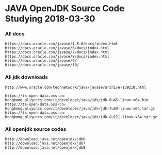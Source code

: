 # JAVA OpenJDK Source Code Studying 2018-03-30
### All docs
```
https://docs.oracle.com/javase/1.5.0/docs/index.html
https://docs.oracle.com/javase/6/docs/index.html
https://docs.oracle.com/javase/7/docs/index.html
https://docs.oracle.com/javase/8/docs/index.html
https://docs.oracle.com/javase/9/
https://docs.oracle.com/javase/10/
```
### All jdk downloads
```
http://www.oracle.com/technetwork/java/javase/archive-139210.html

https://ts-open-data.oss-cn-hongkong.aliyuncs.com/it/developer/java/jdk/jdk-6u45-linux-x64.bin
https://ts-open-data.oss-cn-hongkong.aliyuncs.com/it/developer/java/jdk/jdk-7u80-linux-x64.tar.gz
https://ts-open-data.oss-cn-hongkong.aliyuncs.com/it/developer/java/jdk/jdk-8u121-linux-x64.tar.gz

```
### All openjdk source codes
```
http://download.java.net/openjdk/jdk6
http://download.java.net/openjdk/jdk7
http://download.java.net/openjdk/jdk8
```
